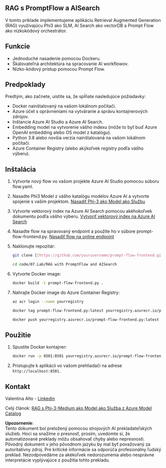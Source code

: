 ## RAG s PromptFlow a AISearch

V tomto príklade implementujeme aplikáciu Retrieval Augmented Generation (RAG) využívajúcu Phi3 ako SLM, AI Search ako vectorDB a Prompt Flow ako nízkokódový orchestrátor.

## Funkcie

- Jednoduché nasadenie pomocou Dockeru.
- Škálovateľná architektúra na spracovanie AI workflowov.
- Nízko-kódový prístup pomocou Prompt Flow.

## Predpoklady

Predtým, ako začnete, uistite sa, že spĺňate nasledujúce požiadavky:

- Docker nainštalovaný na vašom lokálnom počítači.
- Azure účet s oprávneniami na vytváranie a správu kontajnerových zdrojov.
- Inštancie Azure AI Studio a Azure AI Search.
- Embedding model na vytvorenie vášho indexu (môže to byť buď Azure OpenAI embedding alebo OS model z katalógu).
- Python 3.8 alebo novšia verzia nainštalovaná na vašom lokálnom počítači.
- Azure Container Registry (alebo akýkoľvek registry podľa vášho výberu).

## Inštalácia

1. Vytvorte nový flow vo vašom projekte Azure AI Studio pomocou súboru flow.yaml.
2. Nasadte Phi3 Model z vášho katalógu modelov Azure AI a vytvorte spojenie s vaším projektom. [Nasadiť Phi-3 ako Model ako Službu](https://learn.microsoft.com/azure/machine-learning/how-to-deploy-models-phi-3?view=azureml-api-2&tabs=phi-3-mini)
3. Vytvorte vektorový index na Azure AI Search pomocou akéhokoľvek dokumentu podľa vášho výberu. [Vytvoriť vektorový index na Azure AI Search](https://learn.microsoft.com/azure/search/search-how-to-create-search-index?tabs=portal)
4. Nasadte flow na spravovaný endpoint a použite ho v súbore prompt-flow-frontend.py. [Nasadiť flow na online endpoint](https://learn.microsoft.com/azure/ai-studio/how-to/flow-deploy)
5. Naklonujte repozitár:

    ```sh
    git clone [[https://github.com/yourusername/prompt-flow-frontend.git](https://github.com/microsoft/Phi-3CookBook.git)](https://github.com/microsoft/Phi-3CookBook.git)
    
    cd code/07.Lab/RAG with PromptFlow and AISearch
    ```

6. Vytvorte Docker image:

    ```sh
    docker build -t prompt-flow-frontend.py .
    ```

7. Nahrajte Docker image do Azure Container Registry:

    ```sh
    az acr login --name yourregistry
    
    docker tag prompt-flow-frontend.py:latest yourregistry.azurecr.io/prompt-flow-frontend.py:latest
    
    docker push yourregistry.azurecr.io/prompt-flow-frontend.py:latest
    ```

## Použitie

1. Spustite Docker kontajner:

    ```sh
    docker run -p 8501:8501 yourregistry.azurecr.io/prompt-flow-frontend.py:latest
    ```

2. Pristupujte k aplikácii vo vašom prehliadači na adrese `http://localhost:8501`.

## Kontakt

Valentina Alto - [Linkedin](https://www.linkedin.com/in/valentina-alto-6a0590148/)

Celý článok: [RAG s Phi-3-Medium ako Model ako Služba z Azure Model Catalog](https://medium.com/@valentinaalto/rag-with-phi-3-medium-as-a-model-as-a-service-from-azure-model-catalog-62e1411948f3)

**Upozornenie**:  
Tento dokument bol preložený pomocou strojových AI prekladateľských služieb. Hoci sa snažíme o presnosť, prosím, uvedomte si, že automatizované preklady môžu obsahovať chyby alebo nepresnosti. Pôvodný dokument v jeho pôvodnom jazyku by mal byť považovaný za autoritatívny zdroj. Pre kritické informácie sa odporúča profesionálny ľudský preklad. Nezodpovedáme za akékoľvek nedorozumenia alebo nesprávne interpretácie vyplývajúce z použitia tohto prekladu.